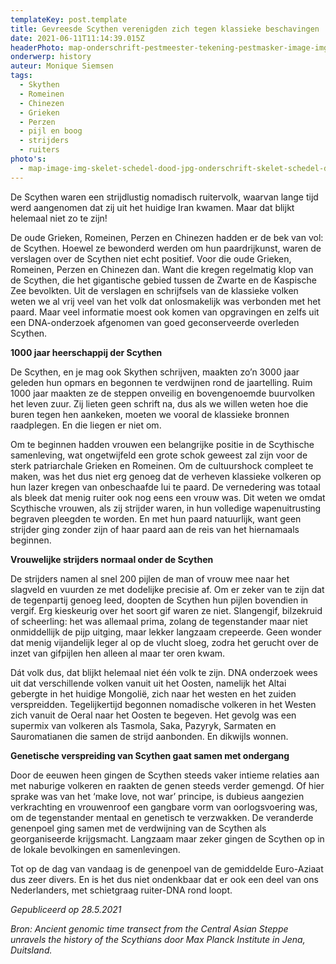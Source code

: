 ```yaml
---
templateKey: post.template
title: Gevreesde Scythen verenigden zich tegen klassieke beschavingen
date: 2021-06-11T11:14:39.015Z
headerPhoto: map-onderschrift-pestmeester-tekening-pestmasker-image-img-pestmeester-tekening-pestmasker-png
onderwerp: history
auteur: Monique Siemsen
tags:
  - Skythen
  - Romeinen
  - Chinezen
  - Grieken
  - Perzen
  - pijl en boog
  - strijders
  - ruiters
photo's:
  - map-image-img-skelet-schedel-dood-jpg-onderschrift-skelet-schedel-dood
---
```







De Scythen waren een strijdlustig nomadisch ruitervolk, waarvan lange tijd werd aangenomen dat zij uit het huidige Iran kwamen. Maar dat blijkt helemaal niet zo te zijn!



De oude Grieken, Romeinen, Perzen en Chinezen hadden er de bek van vol: de Scythen. Hoewel ze bewonderd werden om hun paardrijkunst, waren de verslagen over de Scythen niet echt positief. Voor die oude Grieken, Romeinen, Perzen en Chinezen dan. Want die kregen regelmatig klop van de Scythen, die het gigantische gebied tussen de Zwarte en de Kaspische Zee bevolkten. Uit de verslagen en schrijfsels van de klassieke volken weten we al vrij veel van het volk dat onlosmakelijk was verbonden met het paard. Maar veel informatie moest ook komen van opgravingen en zelfs uit een DNA-onderzoek afgenomen van goed geconserveerde overleden Scythen.





**1000 jaar heerschappij der Scythen**



De Scythen, en je mag ook Skythen schrijven, maakten zo’n 3000 jaar geleden hun opmars en begonnen te verdwijnen rond de jaartelling. Ruim 1000 jaar maakten ze de steppen onveilig en bovengenoemde buurvolken het leven zuur. Zij lieten geen schrift na, dus als we willen weten hoe die buren tegen hen aankeken, moeten we vooral de klassieke bronnen raadplegen. En die liegen er niet om.



Om te beginnen hadden vrouwen een belangrijke positie in de Scythische samenleving, wat ongetwijfeld een grote schok geweest zal zijn voor de sterk patriarchale Grieken en Romeinen. Om de cultuurshock compleet te maken, was het dus niet erg genoeg dat de verheven klassieke volkeren op hun lazer kregen van onbeschaafde lui te paard. De vernedering was totaal als bleek dat menig ruiter ook nog eens een vrouw was. Dit weten we omdat Scythische vrouwen, als zij strijder waren, in hun volledige wapenuitrusting begraven pleegden te worden. En met hun paard natuurlijk, want geen strijder ging zonder zijn of haar paard aan de reis van het hiernamaals beginnen.





**Vrouwelijke strijders normaal onder de Scythen**



De strijders namen al snel 200 pijlen de man of vrouw mee naar het slagveld en vuurden ze met dodelijke precisie af. Om er zeker van te zijn dat de tegenpartij genoeg leed, doopten de Scythen hun pijlen bovendien in vergif. Erg kieskeurig over het soort gif waren ze niet. Slangengif, bilzekruid of scheerling: het was allemaal prima, zolang de tegenstander maar niet onmiddellijk de pijp uitging, maar lekker langzaam crepeerde. Geen wonder dat menig vijandelijk leger al op de vlucht sloeg, zodra het gerucht over de inzet van gifpijlen hen alleen al maar ter oren kwam.



Dát volk dus, dat blijkt helemaal niet één volk te zijn. DNA onderzoek wees uit dat verschillende volken vanuit uit het Oosten, namelijk het Altai gebergte in het huidige Mongolië, zich naar het westen en het zuiden verspreidden. Tegelijkertijd begonnen nomadische volkeren in het Westen zich vanuit de Oeral naar het Oosten te begeven. Het gevolg was een supermix van volkeren als Tasmola, Saka, Pazyryk, Sarmaten en Sauromatianen die samen de strijd aanbonden. En dikwijls wonnen.





**Genetische verspreiding van Scythen gaat samen met ondergang**



Door de eeuwen heen gingen de Scythen steeds vaker intieme relaties aan met naburige volkeren en raakten de genen steeds verder gemengd. Of hier sprake was van het ‘make love, not war’ principe, is dubieus aangezien verkrachting en vrouwenroof een gangbare vorm van oorlogsvoering was, om de tegenstander mentaal en genetisch te verzwakken. De veranderde genenpoel ging samen met de verdwijning van de Scythen als georganiseerde krijgsmacht. Langzaam maar zeker gingen de Scythen op in de lokale bevolkingen en samenlevingen.



Tot op de dag van vandaag is de genenpoel van de gemiddelde Euro-Aziaat dus zeer divers. En is het dus niet ondenkbaar dat er ook een deel van ons Nederlanders, met schietgraag ruiter-DNA rond loopt. 





*Gepubliceerd op 28.5.2021*



*Bron: Ancient genomic time transect from the Central Asian Steppe unravels the history of the Scythians door Max Planck Institute in Jena, Duitsland.*